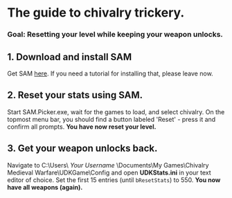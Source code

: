 # The guide to chivalry trickery.

### Goal: Resetting your level while keeping your weapon unlocks.

## 1. Download and install SAM

Get SAM [here](http://gib.me/sam/).
If you need a tutorial for installing that, please leave now.

## 2. Reset your stats using SAM.

Start SAM.Picker.exe, wait for the games to load, and select chivalry.
On the topmost menu bar, you should find a button labeled 'Reset' - press it and confirm all prompts.
__You have now reset your level.__

## 3. Get your weapon unlocks back.

Navigate to C:\Users\ *Your Username* \Documents\My Games\Chivalry Medieval Warfare\UDKGame\Config and open __UDKStats.ini__ in your text editor of choice.
Set the first 15 entries (until `bResetStats`) to 550.
__You now have all weapons (again).__
